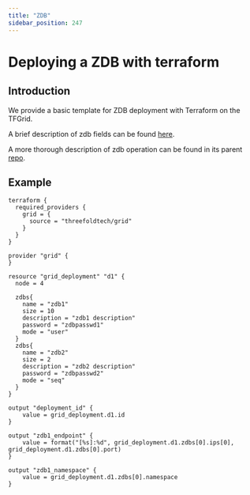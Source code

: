 ```yaml
---
title: "ZDB"
sidebar_position: 247
---
```


<h1> Deploying a ZDB with terraform </h1>



## Introduction

We provide a basic template for ZDB deployment with Terraform on the TFGrid.

A brief description of zdb fields can be found [here](https://github.com/threefoldtech/terraform-provider-grid/blob/development/docs/resources/deployment.md#nested-schema-for-zdbs). 

A more thorough description of zdb operation can be found in its parent [repo](https://github.com/threefoldtech/0-db).

## Example

```
terraform {
  required_providers {
    grid = {
      source = "threefoldtech/grid"
    }
  }
}

provider "grid" {
}

resource "grid_deployment" "d1" {
  node = 4 
  
  zdbs{
    name = "zdb1"
    size = 10 
    description = "zdb1 description"
    password = "zdbpasswd1"
    mode = "user"
  }
  zdbs{
    name = "zdb2"
    size = 2
    description = "zdb2 description"
    password = "zdbpasswd2"
    mode = "seq"
  }
}

output "deployment_id" {
    value = grid_deployment.d1.id
}

output "zdb1_endpoint" {
    value = format("[%s]:%d", grid_deployment.d1.zdbs[0].ips[0], grid_deployment.d1.zdbs[0].port)
}

output "zdb1_namespace" {
    value = grid_deployment.d1.zdbs[0].namespace
}
```


